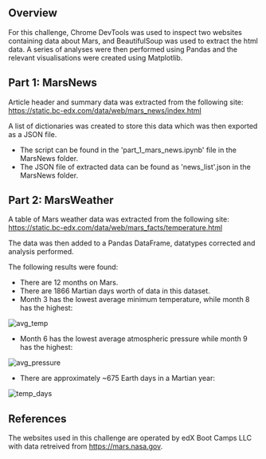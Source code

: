 ## Overview

For this challenge, Chrome DevTools was used to inspect two websites containing data about Mars, and BeautifulSoup was used to extract the html data. A series of analyses were then performed using Pandas and the relevant visualisations were created using Matplotlib.

## Part 1: MarsNews

Article header and summary data was extracted from the following site: https://static.bc-edx.com/data/web/mars_news/index.html

A list of dictionaries was created to store this data which was then exported as a JSON file.

- The script can be found in the 'part_1_mars_news.ipynb' file in the MarsNews folder.
- The JSON file of extracted data can be found as 'news_list'.json in the MarsNews folder.

## Part 2: MarsWeather

A table of Mars weather data was extracted from the following site: https://static.bc-edx.com/data/web/mars_facts/temperature.html

The data was then added to a Pandas DataFrame, datatypes corrected and analysis performed.

The following results were found:
- There are 12 months on Mars.
- There are 1866 Martian days worth of data in this dataset.
- Month 3 has the lowest average minimum temperature, while month 8 has the highest:

![avg_temp](https://github.com/ashejaz/web-scraping-challenge/assets/127614970/0903ef97-4fb5-4b2a-9cfc-36a3b5cff5a8)

- Month 6 has the lowest average atmospheric pressure while month 9 has the highest:

![avg_pressure](https://github.com/ashejaz/web-scraping-challenge/assets/127614970/06db1772-fa6b-4b4e-9f4b-378f2831a3e3)

- There are approximately ~675 Earth days in a Martian year:

![temp_days](https://github.com/ashejaz/web-scraping-challenge/assets/127614970/b2e3f2f6-b65d-4ab7-b3d7-d649c8916186)

## References
The websites used in this challenge are operated by edX Boot Camps LLC with data retreived from https://mars.nasa.gov.
